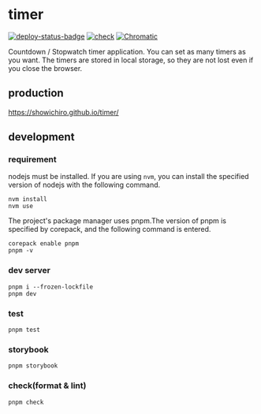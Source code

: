 # timer

[![deploy-status-badge](https://github.com/Showichiro/timer/actions/workflows/deploy-pages.yaml/badge.svg)](https://github.com/Showichiro/timer/actions/workflows/deploy-pages.yaml)
[![check](https://github.com/Showichiro/timer/actions/workflows/check.yaml/badge.svg)](https://github.com/Showichiro/timer/actions/workflows/check.yaml)
[![Chromatic](https://github.com/Showichiro/timer/actions/workflows/chromatic.yaml/badge.svg)](https://github.com/Showichiro/timer/actions/workflows/chromatic.yaml)

Countdown / Stopwatch timer application. You can set as many timers as you want. The timers are stored in local storage, so they are not lost even if you close the browser.

## production

https://showichiro.github.io/timer/


## development

### requirement

nodejs must be installed. If you are using `nvm`, you can install the specified version of nodejs with the following command.

```shell
nvm install
nvm use
```

The project's package manager uses pnpm.The version of pnpm is specified by corepack, and the following command is entered.

```shell
corepack enable pnpm
pnpm -v
```

### dev server

```shell
pnpm i --frozen-lockfile
pnpm dev
```

### test

```shell
pnpm test
```

### storybook

```shell
pnpm storybook
```

### check(format & lint)

```shell
pnpm check
```